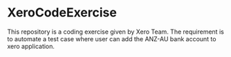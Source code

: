 # XeroCodeExercise
This repository is a coding exercise given by Xero Team. The requirement is to automate a test case where user can add the ANZ-AU bank account to xero application.
